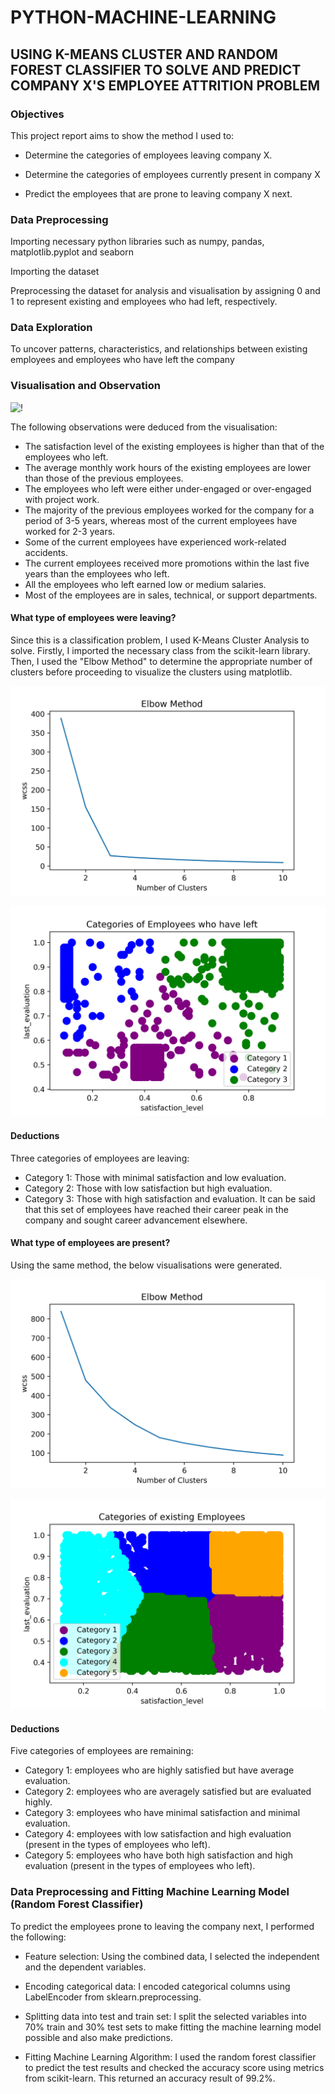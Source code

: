 # PYTHON-MACHINE-LEARNING

## USING K-MEANS CLUSTER AND RANDOM FOREST CLASSIFIER TO SOLVE AND PREDICT COMPANY X'S EMPLOYEE ATTRITION PROBLEM

### Objectives

This project report aims to show the method I used to:

+ Determine the categories of employees leaving company X. 

+ Determine the categories of employees currently present in company X

+ Predict the employees that are prone to leaving company X next.


### Data Preprocessing
Importing necessary python libraries such as numpy, pandas, matplotlib.pyplot and seaborn

Importing the dataset

Preprocessing the dataset for analysis and visualisation by assigning 0 and 1 to represent existing and employees who had left, respectively.

### Data Exploration
To uncover patterns, characteristics, and relationships between existing employees and employees who have left the company

### Visualisation and Observation
![!](Comparison_viz.png)

The following observations were deduced from the visualisation:

+ The satisfaction level of the existing employees is higher than that of the employees who left.
+ The average monthly work hours of the existing employees are lower than those of the previous employees.
+ The employees who left were either under-engaged or over-engaged with project work.
+ The majority of the previous employees worked for the company for a period of 3-5 years, whereas most of the current employees have worked for 2-3 years.
+ Some of the current employees have experienced work-related accidents.
+ The current employees received more promotions within the last five years than the employees who left.
+ All the employees who left earned low or medium salaries. 
+ Most of the employees are in sales, technical, or support departments.

#### What type of employees were leaving?


Since this is a classification problem, I used K-Means Cluster Analysis to solve. Firstly, I imported the necessary class from the scikit-learn library. Then, I used the "Elbow Method" to determine the appropriate number of clusters before proceeding to visualize the clusters using matplotlib.

![!](Number_of_Clusters_of_employees_who_left.jpg)

![!](Categories_of_Employees_who_have_left.png)
#### Deductions
Three categories of employees are leaving:
+ Category 1: Those with minimal satisfaction and low evaluation.
+ Category 2: Those with low satisfaction but high evaluation.
+ Category 3: Those with high satisfaction and evaluation. It can be said that this set of employees have reached their  career peak in the company and sought career  advancement  elsewhere.


#### What type of employees are present?
Using the same method, the below visualisations were generated.


![!](number_of_clusters_for_emp_exist.png)

![!](Types_of_existing_employees.png)
#### Deductions
Five categories of employees are remaining:
+ Category 1: employees who are highly satisfied but have average evaluation.
+ Category 2: employees who are averagely satisfied but are evaluated highly.
+ Category 3: employees who have minimal satisfaction and minimal evaluation.
+ Category 4: employees with low satisfaction and high evaluation (present in the types of employees who left).
+ Category 5: employees who have both high satisfaction and high evaluation (present in the types of employees who left).


### Data Preprocessing and Fitting Machine Learning Model (Random Forest Classifier)
To predict the employees prone to leaving the company next, I performed the following:

+ Feature selection: Using the combined data, I selected the independent and the dependent variables.

+ Encoding categorical data: I encoded categorical columns using LabelEncoder from sklearn.preprocessing.

+ Splitting data into test and train set: I split the selected variables into 70% train and 30% test sets to make fitting the machine learning model possible and also make predictions.

+ Fitting Machine Learning Algorithm: I used the random forest classifier to predict the test results and checked the accuracy score using metrics from scikit-learn. This returned an accuracy result of 99.2%.




